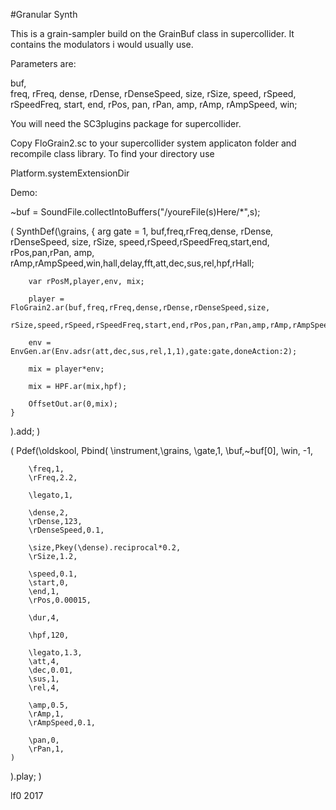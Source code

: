 #Granular Synth

This is a grain-sampler build on the GrainBuf class in supercollider.
It contains the modulators i would usually use. 

Parameters are:

buf,          
freq,
rFreq,
dense,
rDense,
rDenseSpeed,
size,
rSize,
speed,
rSpeed,
rSpeedFreq,
start,
end,
rPos,
pan,
rPan,
amp,
rAmp,
rAmpSpeed,
win;

You will need the SC3plugins package for supercollider.

Copy FloGrain2.sc to your supercollider system applicaton folder and recompile
class library. To find your directory use

Platform.systemExtensionDir


Demo:

~buf = SoundFile.collectIntoBuffers("/youreFile(s)Here/*",s);

(
SynthDef(\grains,
	{
		arg gate = 1, buf,freq,rFreq,dense, rDense, rDenseSpeed,
		size, rSize, speed,rSpeed,rSpeedFreq,start,end, rPos,pan,rPan,
		amp, rAmp,rAmpSpeed,win,hall,delay,fft,att,dec,sus,rel,hpf,rHall;

		var rPosM,player,env, mix;

		player = FloGrain2.ar(buf,freq,rFreq,dense,rDense,rDenseSpeed,size,
			rSize,speed,rSpeed,rSpeedFreq,start,end,rPos,pan,rPan,amp,rAmp,rAmpSpeed,win:win)*amp;

		env = EnvGen.ar(Env.adsr(att,dec,sus,rel,1,1),gate:gate,doneAction:2);

		mix = player*env;

		mix = HPF.ar(mix,hpf);

		OffsetOut.ar(0,mix);
	}
).add;
)

(
Pdef(\oldskool,
	Pbind(
		\instrument,\grains,
		\gate,1,
		\buf,~buf[0],
		\win, -1,
		
		\freq,1,
		\rFreq,2.2,

		\legato,1,

		\dense,2,
		\rDense,123,
		\rDenseSpeed,0.1,

		\size,Pkey(\dense).reciprocal*0.2,
		\rSize,1.2,

		\speed,0.1,
		\start,0,
		\end,1,
		\rPos,0.00015,

		\dur,4,

		\hpf,120,

		\legato,1.3,
		\att,4,
		\dec,0.01,
		\sus,1,
		\rel,4,

		\amp,0.5,
		\rAmp,1,
		\rAmpSpeed,0.1,
		
		\pan,0,
		\rPan,1,
	)
).play;
)

lf0
2017
